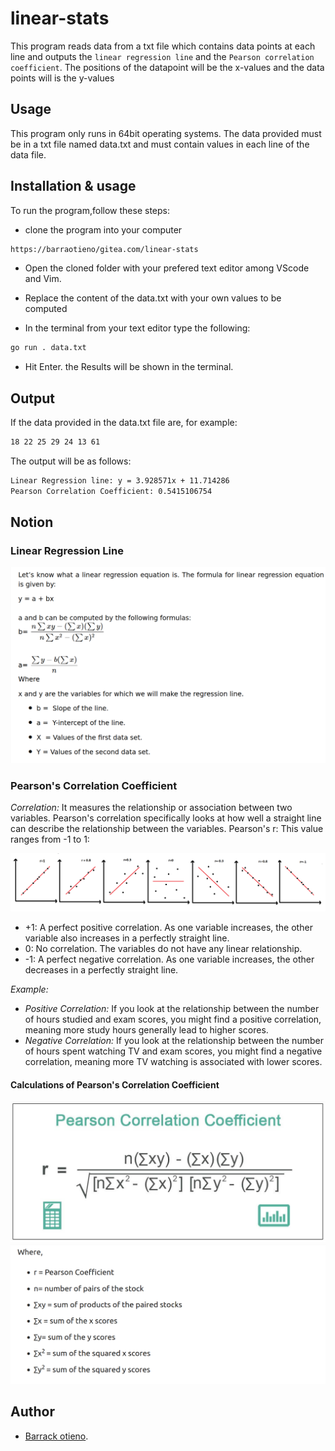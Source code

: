 # linear-stats

This program reads data from a txt file which contains data points at each line and outputs the `linear regression line` and the `Pearson correlation coefficient`. The positions of the datapoint will be the x-values and the data points will is the y-values


## Usage

This program only runs in 64bit operating systems. The data provided must be in a txt file named data.txt and must contain values in each line of the data file.


## Installation & usage

To run the program,follow these steps:

* clone the program into your computer

```bash
https://barraotieno/gitea.com/linear-stats
```

* Open the cloned folder with your prefered text editor among VScode and Vim.

* Replace the content of the data.txt with your own values to be computed

* In the terminal from your text editor type the following:
```bash
go run . data.txt
```

* Hit Enter. the Results will be shown in the terminal.

## Output

If the data provided in the data.txt file are, for example:

```bash
18 22 25 29 24 13 61
```

The output will be as follows:

```bash
Linear Regression line: y = 3.928571x + 11.714286
Pearson Correlation Coefficient: 0.5415106754
```

## Notion


### Linear Regression Line
![](/imgs/linear-regression-equation-1.png)

### Pearson's Correlation Coefficient

*Correlation:* It measures the relationship or association between two variables. Pearson's correlation specifically looks at how well a straight line can describe the relationship between the variables.
Pearson's r: This value ranges from -1 to 1:

![](/imgs/correlation-visualized.png)

- +1: A perfect positive correlation. As one variable increases, the other variable also increases in a perfectly straight line.
- 0: No correlation. The variables do not have any linear relationship.
- -1: A perfect negative correlation. As one variable increases, the other decreases in a perfectly straight line.

_Example:_

- *Positive Correlation:* If you look at the relationship between the number of hours studied and exam scores, you might find a positive correlation, meaning more study hours generally lead to higher scores.
- *Negative Correlation:* If you look at the relationship between the number of hours spent watching TV and exam scores, you might find a negative correlation, meaning more TV watching is associated with lower scores.

#### Calculations of Pearson's Correlation Coefficient

![](/imgs/correlation-formula.png)
![](/imgs/correlation-formula-interpretation.png)


## Author
- [Barrack otieno](https://www.linkedin.com/in/barrack-kope-064a43244).